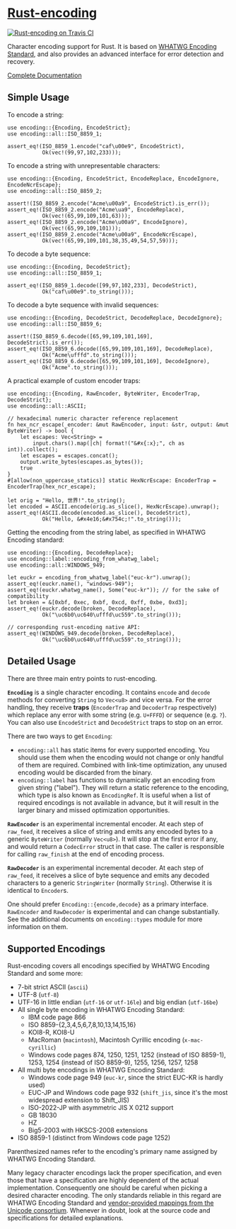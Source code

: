 [Rust-encoding][doc]
====================

[![Rust-encoding on Travis CI][travis-image]][travis]

[travis-image]: https://travis-ci.org/lifthrasiir/rust-encoding.png
[travis]: https://travis-ci.org/lifthrasiir/rust-encoding

Character encoding support for Rust.
It is based on [WHATWG Encoding Standard](http://encoding.spec.whatwg.org/),
and also provides an advanced interface for error detection and recovery.

[Complete Documentation][doc]

[doc]: http://www.rust-ci.org/lifthrasiir/rust-encoding/doc/encoding/

## Simple Usage

To encode a string:

~~~~ {.rust}
use encoding::{Encoding, EncodeStrict};
use encoding::all::ISO_8859_1;

assert_eq!(ISO_8859_1.encode("caf\u00e9", EncodeStrict),
           Ok(vec!(99,97,102,233)));
~~~~

To encode a string with unrepresentable characters:

~~~~ {.rust}
use encoding::{Encoding, EncodeStrict, EncodeReplace, EncodeIgnore, EncodeNcrEscape};
use encoding::all::ISO_8859_2;

assert!(ISO_8859_2.encode("Acme\u00a9", EncodeStrict).is_err());
assert_eq!(ISO_8859_2.encode("Acme\ua9", EncodeReplace),
           Ok(vec!(65,99,109,101,63)));
assert_eq!(ISO_8859_2.encode("Acme\u00a9", EncodeIgnore),
           Ok(vec!(65,99,109,101)));
assert_eq!(ISO_8859_2.encode("Acme\u00a9", EncodeNcrEscape),
           Ok(vec!(65,99,109,101,38,35,49,54,57,59)));
~~~~

To decode a byte sequence:

~~~~ {.rust}
use encoding::{Encoding, DecodeStrict};
use encoding::all::ISO_8859_1;

assert_eq!(ISO_8859_1.decode([99,97,102,233], DecodeStrict),
           Ok("caf\u00e9".to_string()));
~~~~

To decode a byte sequence with invalid sequences:

~~~~ {.rust}
use encoding::{Encoding, DecodeStrict, DecodeReplace, DecodeIgnore};
use encoding::all::ISO_8859_6;

assert!(ISO_8859_6.decode([65,99,109,101,169], DecodeStrict).is_err());
assert_eq!(ISO_8859_6.decode([65,99,109,101,169], DecodeReplace),
           Ok("Acme\ufffd".to_string()));
assert_eq!(ISO_8859_6.decode([65,99,109,101,169], DecodeIgnore),
           Ok("Acme".to_string()));
~~~~

A practical example of custom encoder traps:

~~~~ {.rust}
use encoding::{Encoding, RawEncoder, ByteWriter, EncoderTrap, DecodeStrict};
use encoding::all::ASCII;

// hexadecimal numeric character reference replacement
fn hex_ncr_escape(_encoder: &mut RawEncoder, input: &str, output: &mut ByteWriter) -> bool {
    let escapes: Vec<String> =
        input.chars().map(|ch| format!("&#x{:x};", ch as int)).collect();
    let escapes = escapes.concat();
    output.write_bytes(escapes.as_bytes());
    true
}
#[allow(non_uppercase_statics)] static HexNcrEscape: EncoderTrap = EncoderTrap(hex_ncr_escape);

let orig = "Hello, 世界!".to_string();
let encoded = ASCII.encode(orig.as_slice(), HexNcrEscape).unwrap();
assert_eq!(ASCII.decode(encoded.as_slice(), DecodeStrict),
           Ok("Hello, &#x4e16;&#x754c;!".to_string()));
~~~~

Getting the encoding from the string label, as specified in WHATWG Encoding standard:

~~~~ {.rust}
use encoding::{Encoding, DecodeReplace};
use encoding::label::encoding_from_whatwg_label;
use encoding::all::WINDOWS_949;

let euckr = encoding_from_whatwg_label("euc-kr").unwrap();
assert_eq!(euckr.name(), "windows-949");
assert_eq!(euckr.whatwg_name(), Some("euc-kr")); // for the sake of compatibility
let broken = &[0xbf, 0xec, 0xbf, 0xcd, 0xff, 0xbe, 0xd3];
assert_eq!(euckr.decode(broken, DecodeReplace),
           Ok("\uc6b0\uc640\ufffd\uc559".to_string()));

// corresponding rust-encoding native API:
assert_eq!(WINDOWS_949.decode(broken, DecodeReplace),
           Ok("\uc6b0\uc640\ufffd\uc559".to_string()));
~~~~

## Detailed Usage

There are three main entry points to rust-encoding.

**`Encoding`** is a single character encoding.
It contains `encode` and `decode` methods for converting `String` to `Vec<u8>` and vice versa.
For the error handling, they receive **traps** (`EncoderTrap` and `DecoderTrap` respectively)
which replace any error with some string (e.g. `U+FFFD`) or sequence (e.g. `?`).
You can also use `EncodeStrict` and `DecodeStrict` traps to stop on an error.

There are two ways to get `Encoding`:

* `encoding::all` has static items for every supported encoding.
  You should use them when the encoding would not change or only handful of them are required.
  Combined with link-time optimization, any unused encoding would be discarded from the binary.
* `encoding::label` has functions to dynamically get an encoding from given string ("label").
  They will return a static reference to the encoding, which type is also known as `EncodingRef`.
  It is useful when a list of required encodings is not available in advance,
  but it will result in the larger binary and missed optimization opportunities.

**`RawEncoder`** is an experimental incremental encoder.
At each step of `raw_feed`, it receives a slice of string
and emits any encoded bytes to a generic `ByteWriter` (normally `Vec<u8>`).
It will stop at the first error if any, and would return a `CodecError` struct in that case.
The caller is responsible for calling `raw_finish` at the end of encoding process.

**`RawDecoder`** is an experimental incremental decoder.
At each step of `raw_feed`, it receives a slice of byte sequence
and emits any decoded characters to a generic `StringWriter` (normally `String`).
Otherwise it is identical to `Encoder`s.

One should prefer `Encoding::{encode,decode}` as a primary interface.
`RawEncoder` and `RawDecoder` is experimental and can change substantially.
See the additional documents on `encoding::types` module for more information on them.

## Supported Encodings

Rust-encoding covers all encodings specified by WHATWG Encoding Standard and some more:

* 7-bit strict ASCII (`ascii`)
* UTF-8 (`utf-8`)
* UTF-16 in little endian (`utf-16` or `utf-16le`) and big endian (`utf-16be`)
* All single byte encoding in WHATWG Encoding Standard:
    * IBM code page 866
    * ISO 8859-{2,3,4,5,6,7,8,10,13,14,15,16}
    * KOI8-R, KOI8-U
    * MacRoman (`macintosh`), Macintosh Cyrillic encoding (`x-mac-cyrillic`)
    * Windows code pages 874, 1250, 1251, 1252 (instead of ISO 8859-1), 1253,
      1254 (instead of ISO 8859-9), 1255, 1256, 1257, 1258
* All multi byte encodings in WHATWG Encoding Standard:
    * Windows code page 949 (`euc-kr`, since the strict EUC-KR is hardly used)
    * EUC-JP and Windows code page 932 (`shift_jis`,
      since it's the most widespread extension to Shift_JIS)
    * ISO-2022-JP with asymmetric JIS X 0212 support
    * GB 18030
    * HZ
    * Big5-2003 with HKSCS-2008 extensions
* ISO 8859-1 (distinct from Windows code page 1252)

Parenthesized names refer to the encoding's primary name assigned by WHATWG Encoding Standard.

Many legacy character encodings lack the proper specification,
and even those that have a specification are highly dependent of the actual implementation.
Consequently one should be careful when picking a desired character encoding.
The only standards reliable in this regard are WHATWG Encoding Standard and
[vendor-provided mappings from the Unicode consortium](http://www.unicode.org/Public/MAPPINGS/).
Whenever in doubt, look at the source code and specifications for detailed explanations.
